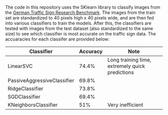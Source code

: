 The code in this repository uses the SKlearn library to classify images from the [German Traffic Sign Research Benchmark](http://benchmark.ini.rub.de/?section=gtsrb&subsection=news). The images from the train set are standardized to 40 pixels high x 40 pixels wide, and are then fed into various classifiers to train the models. After this, the classifiers are tested with images from the test dataset (also standardized to the same size) to see which classifier is most accurate on the traffic sign data.
The accuaracies for each classifer are provided below:

| Classifier        | Accuracy           | Note  |
|-------------|-------------|-----|
| LinearSVC      | 74.4% | Long training time, extremely quick predictions |
| PassiveAggressiveClassifier      | 69.8%      |    |
| RidgeClassifier | 73.8%      |     |
| SGDClassifier | 69.4%      |     |
| KNeighborsClassifier | 51%      | Very inefficient    |
